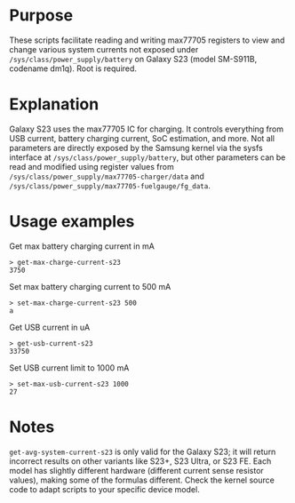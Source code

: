 # Purpose
These scripts facilitate reading and writing max77705 registers to view and change various system currents not exposed under `/sys/class/power_supply/battery` on Galaxy S23 (model SM-S911B, codename dm1q). Root is required.

# Explanation
Galaxy S23 uses the max77705 IC for charging. It controls everything from USB current, battery charging current, SoC estimation, and more. Not all parameters are directly exposed by the Samsung kernel via the sysfs interface at `/sys/class/power_supply/battery`, but other parameters can be read and modified using register values from `/sys/class/power_supply/max77705-charger/data` and `/sys/class/power_supply/max77705-fuelgauge/fg_data`.

# Usage examples

Get max battery charging current in mA

    > get-max-charge-current-s23
    3750

Set max battery charging current to 500 mA

    > set-max-charge-current-s23 500
    a

Get USB current in uA

    > get-usb-current-s23
    33750

Set USB current limit to 1000 mA

    > set-max-usb-current-s23 1000
    27

# Notes
`get-avg-system-current-s23` is only valid for the Galaxy S23; it will return incorrect results on other variants like S23+, S23 Ultra, or S23 FE. Each model has slightly different hardware (different current sense resistor values), making some of the formulas different. Check the kernel source code to adapt scripts to your specific device model.
